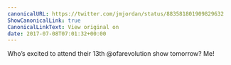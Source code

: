 ```yaml
---
canonicalURL: https://twitter.com/jmjordan/status/883581801909829632
ShowCanonicalLink: true
CanonicalLinkText: View original on
date: 2017-07-08T07:01:32+00:00
---
```

Who’s excited to attend their 13th @ofarevolution show tomorrow? Me!